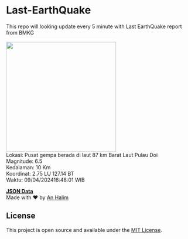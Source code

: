 # Last-EarthQuake
This repo will looking update every 5 minute with Last EarthQuake report from BMKG
<br>
<br>
<img src="https://static.bmkg.go.id/20240409164801.mmi.jpg" width="300"/>
<br>
Lokasi: Pusat gempa berada di laut 87 km Barat Laut Pulau Doi <br>
Magnitude: 6.5 <br>
Kedalaman: 10 Km <br>
Koordinat: 2.75 LU 127.14 BT <br>
Waktu: 09/04/202416:48:01 WIB <br>

<a href="./data/data.json">**JSON Data**</a>
<br>
Made with ❤️ by <a href="https://github.com/an-halim">An Halim</a>
## License

This project is open source and available under the [MIT License](LICENSE).
